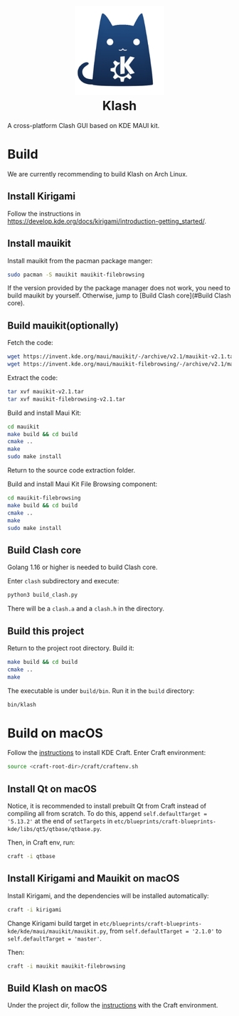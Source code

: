 <h1 align="center">
  <img src="src/assets/logo.png" alt="Klash" width="200">
  <br>Klash<br>
</h1>

A cross-platform Clash GUI based on KDE MAUI kit.

# Build

We are currently recommending to build Klash on Arch Linux.

## Install Kirigami

Follow the instructions in https://develop.kde.org/docs/kirigami/introduction-getting_started/.

## Install mauikit

Install mauikit from the pacman package manger:

```bash
sudo pacman -S mauikit mauikit-filebrowsing
```

If the version provided by the package manager does not work, you need to build mauikit by yourself. Otherwise, jump to [Build Clash core](#Build Clash core).

## Build mauikit(optionally)

Fetch the code:

```bash
wget https://invent.kde.org/maui/mauikit/-/archive/v2.1/mauikit-v2.1.tar
wget https://invent.kde.org/maui/mauikit-filebrowsing/-/archive/v2.1/mauikit-filebrowsing-v2.1.tar
```

Extract the code:

```bash
tar xvf mauikit-v2.1.tar
tar xvf mauikit-filebrowsing-v2.1.tar
```

Build and install Maui Kit:

```bash
cd mauikit
make build && cd build
cmake ..
make
sudo make install
```

Return to the source code extraction folder.

Build and install Maui Kit File Browsing component:

```bash
cd mauikit-filebrowsing
make build && cd build
cmake ..
make
sudo make install
```

## Build Clash core

Golang 1.16 or higher is needed to build Clash core.

Enter `clash` subdirectory and execute:

```bash
python3 build_clash.py
```

There will be a `clash.a` and a `clash.h` in the directory.

## Build this project

Return to the project root directory. Build it:

```bash
make build && cd build
cmake ..
make
```

The executable is under `build/bin`. Run it in the `build` directory:

```bash
bin/klash
```

# Build on macOS

Follow the [instructions](https://community.kde.org/Guidelines_and_HOWTOs/Build_from_source/Mac#Installation_using_Craft) to install KDE Craft. Enter Craft environment:

```sh
source <craft-root-dir>/craft/craftenv.sh
```

## Install Qt on macOS

Notice, it is recommended to install prebuilt Qt from Craft instead of compiling all from scratch. To do this, append `self.defaultTarget = '5.13.2'` at the end of `setTargets` in `etc/blueprints/craft-blueprints-kde/libs/qt5/qtbase/qtbase.py`.

Then, in Craft env, run:

```sh
craft -i qtbase
```

## Install Kirigami and Mauikit on macOS

Install Kirigami, and the dependencies will be installed automatically:

```sh
craft -i kirigami
```

Change Kirigami build target in `etc/blueprints/craft-blueprints-kde/kde/maui/mauikit/mauikit.py`, from `self.defaultTarget = '2.1.0'` to `self.defaultTarget = 'master'`.

Then:

```sh
craft -i mauikit mauikit-filebrowsing
```

## Build Klash on macOS

Under the project dir, follow the [instructions](#build-this-project) with the Craft environment.
